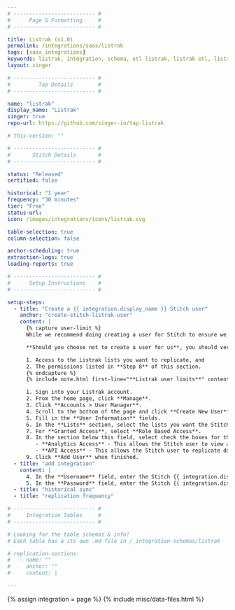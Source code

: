 ```yaml
---
# -------------------------- #
#      Page & Formatting     #
# -------------------------- #

title: Listrak (v1.0)
permalink: /integrations/saas/listrak
tags: [saas_integrations]
keywords: listrak, integration, schema, etl listrak, listrak etl, listrak schema
layout: singer

# -------------------------- #
#         Tap Details        #
# -------------------------- #

name: "listrak"
display_name: "Listrak"
singer: true 
repo-url: https://github.com/singer-io/tap-listrak

# this-version: ""

# -------------------------- #
#       Stitch Details       #
# -------------------------- #

status: "Released"
certified: false

historical: "1 year"
frequency: "30 minutes"
tier: "Free"
status-url: 
icon: /images/integrations/icons/listrak.svg

table-selection: true
column-selection: false

anchor-scheduling: true
extraction-logs: true
loading-reports: true

# -------------------------- #
#      Setup Instructions    #
# -------------------------- #

setup-steps:
  - title: "Create a {{ integration.display_name }} Stitch user"
    anchor: "create-stitch-listrak-user"
    content: |
      {% capture user-limit %}
      While we recommend doing creating a user for Stitch to ensure we're visible in any logs or audits, it may not be feasible as Listrak limits each account to five users.

      **Should you choose not to create a user for us**, you should verify that the user who creates the integration in Stitch has:

      1. Access to the Listrak lists you want to replicate, and
      2. The permissions listed in **Step 8** of this section.
      {% endcapture %}
      {% include note.html first-line="**Listrak user limits**" content=user-limit %}

      1. Sign into your Listrak account.
      2. From the home page, click **Manage**.
      3. Click **Accounts > User Manager**.
      4. Scroll to the bottom of the page and click **Create New User**.
      5. Fill in the **User Information** fields.
      6. In the **Lists** section, select the lists you want the Stitch user to have access to. **Note**: Stitch will only be able to replicate data for lists that it is able to access.
      7. For **Granted Access**, select **Role Based Access**.
      8. In the section below this field, select check the boxes for the following permissions:
         - **Analytics Access** - This allows the Stitch user to view analytics for messages, contacts, and lists for available lists.
         - **API Access** - This allows the Stitch user to replicate data from your {{ integration.display_name }} using the {{ integration.display_name }} API.
      9. Click **Add User** when finished.
  - title: "add integration"
    content: |
      4. In the **Username** field, enter the Stitch {{ integration.display_name }} user's username.
      5. In the **Password** field, enter the Stitch {{ integration.display_name }} user's password.
  - title: "historical sync"
  - title: "replication frequency"

# -------------------------- #
#     Integration Tables     #
# -------------------------- #

# Looking for the table schemas & info?
# Each table has a its own .md file in /_integration-schemas/listrak

# replication-sections:
#   - name: ""
#     anchor: ""
#     content: |

---
```

{% assign integration = page %}
{% include misc/data-files.html %}

